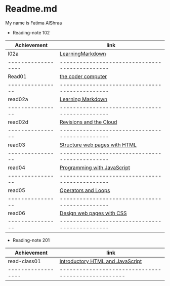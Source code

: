 # Readme.md

My name is Fatima AlShraa


+ Reading-note 102

Achievement       |       link                                   |
------------------| ---------------------------------------------|
  l02a            |   [LearningMarkdown](lab02a)                 |                 
------------------|----------------------------------------------|
  Read01          |   [the coder computer](raed01)               |
  ----------------|----------------------------------------------|
  read02a         |   [Learning Markdown](read02a)               |
  ----------------|----------------------------------------------|
  read02d         |   [Revisions and the Cloud](read02b)         |
  ----------------|----------------------------------------------|
  read03          |   [Structure web pages with HTML](read03)    |
  ----------------|----------------------------------------------|
  read04          |   [Programming with JavaScript](read04)      |
  ----------------|----------------------------------------------|
  read05          |   [Operators and Loops](read05)              |
  ----------------|----------------------------------------------|
  read06          |   [Design web pages with CSS](read06)        |
  ----------------|----------------------------------------------|




+ Reading-note 201


Achievement       |        link                                       |
------------------|---------------------------------------------------|
read-class01      |   [Introductory HTML and JavaScript](read-class01)|
------------------|---------------------------------------------------|

